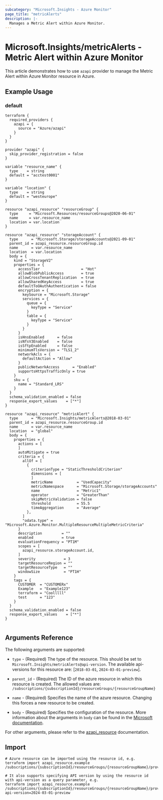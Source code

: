 ```yaml
---
subcategory: "Microsoft.Insights - Azure Monitor"
page_title: "metricAlerts"
description: |-
  Manages a Metric Alert within Azure Monitor.
---
```


# Microsoft.Insights/metricAlerts - Metric Alert within Azure Monitor

This article demonstrates how to use `azapi` provider to manage the Metric Alert within Azure Monitor resource in Azure.

## Example Usage

### default

```hcl
terraform {
  required_providers {
    azapi = {
      source = "Azure/azapi"
    }
  }
}

provider "azapi" {
  skip_provider_registration = false
}

variable "resource_name" {
  type    = string
  default = "acctest0001"
}

variable "location" {
  type    = string
  default = "westeurope"
}

resource "azapi_resource" "resourceGroup" {
  type     = "Microsoft.Resources/resourceGroups@2020-06-01"
  name     = var.resource_name
  location = var.location
}

resource "azapi_resource" "storageAccount" {
  type      = "Microsoft.Storage/storageAccounts@2021-09-01"
  parent_id = azapi_resource.resourceGroup.id
  name      = var.resource_name
  location  = var.location
  body = {
    kind = "StorageV2"
    properties = {
      accessTier                   = "Hot"
      allowBlobPublicAccess        = true
      allowCrossTenantReplication  = true
      allowSharedKeyAccess         = true
      defaultToOAuthAuthentication = false
      encryption = {
        keySource = "Microsoft.Storage"
        services = {
          queue = {
            keyType = "Service"
          }
          table = {
            keyType = "Service"
          }
        }
      }
      isHnsEnabled      = false
      isNfsV3Enabled    = false
      isSftpEnabled     = false
      minimumTlsVersion = "TLS1_2"
      networkAcls = {
        defaultAction = "Allow"
      }
      publicNetworkAccess      = "Enabled"
      supportsHttpsTrafficOnly = true
    }
    sku = {
      name = "Standard_LRS"
    }
  }
  schema_validation_enabled = false
  response_export_values    = ["*"]
}

resource "azapi_resource" "metricAlert" {
  type      = "Microsoft.Insights/metricAlerts@2018-03-01"
  parent_id = azapi_resource.resourceGroup.id
  name      = var.resource_name
  location  = "global"
  body = {
    properties = {
      actions = [
      ]
      autoMitigate = true
      criteria = {
        allOf = [
          {
            criterionType = "StaticThresholdCriterion"
            dimensions = [
            ]
            metricName           = "UsedCapacity"
            metricNamespace      = "Microsoft.Storage/storageAccounts"
            name                 = "Metric1"
            operator             = "GreaterThan"
            skipMetricValidation = false
            threshold            = 55.5
            timeAggregation      = "Average"
          },
        ]
        "odata.type" = "Microsoft.Azure.Monitor.MultipleResourceMultipleMetricCriteria"
      }
      description         = ""
      enabled             = true
      evaluationFrequency = "PT1M"
      scopes = [
        azapi_resource.storageAccount.id,
      ]
      severity             = 3
      targetResourceRegion = ""
      targetResourceType   = ""
      windowSize           = "PT1H"
    }
    tags = {
      CUSTOMER  = "CUSTOMERx"
      Example   = "Example123"
      terraform = "Coolllll"
      test      = "123"
    }
  }
  schema_validation_enabled = false
  response_export_values    = ["*"]
}


```



## Arguments Reference

The following arguments are supported:

* `type` - (Required) The type of the resource. This should be set to `Microsoft.Insights/metricAlerts@api-version`. The available api-versions for this resource are: [`2018-03-01`, `2024-03-01-preview`].

* `parent_id` - (Required) The ID of the azure resource in which this resource is created. The allowed values are:  
  `/subscriptions/{subscriptionId}/resourceGroups/{resourceGroupName}`

* `name` - (Required) Specifies the name of the azure resource. Changing this forces a new resource to be created.

* `body` - (Required) Specifies the configuration of the resource. More information about the arguments in `body` can be found in the [Microsoft documentation](https://learn.microsoft.com/en-us/azure/templates/Microsoft.Insights/metricAlerts?pivots=deployment-language-terraform).

For other arguments, please refer to the [azapi_resource](https://registry.terraform.io/providers/Azure/azapi/latest/docs/resources/resource) documentation.

## Import

 ```shell
 # Azure resource can be imported using the resource id, e.g.
 terraform import azapi_resource.example /subscriptions/{subscriptionId}/resourceGroups/{resourceGroupName}/providers/Microsoft.Insights/metricAlerts/{resourceName}
 
 # It also supports specifying API version by using the resource id with api-version as a query parameter, e.g.
 terraform import azapi_resource.example /subscriptions/{subscriptionId}/resourceGroups/{resourceGroupName}/providers/Microsoft.Insights/metricAlerts/{resourceName}?api-version=2024-03-01-preview
 ```
